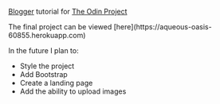 [Blogger](http://tutorials.jumpstartlab.com/projects/blogger.html) tutorial for [The Odin Project](http://www.theodinproject.com)
<p>The final project can be viewed [here](https://aqueous-oasis-60855.herokuapp.com) </p>

<p>In the future I plan to:</p>
<ul>
<li>Style the project</li>
<li>Add Bootstrap</li>
<li>Create a landing page</li>
<li>Add the ability to upload images</li>
</ul>
